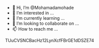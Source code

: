 - 👋 Hi, I’m @Mohamadamohade
- 👀 I’m interested in ...
- 🌱 I’m currently learning ...
- 💞️ I’m looking to collaborate on ...
- 📫 How to reach me ...

<!---
Mohamadamohade/Mohamadamohade is a ✨ special ✨ repository because its `README.md` (this file) appears on your GitHub profile.
You can click the Preview link to take a look at your changes.
--->
TUuCVSNCBacHz12LynXcfFBrGE1dDSZE74
